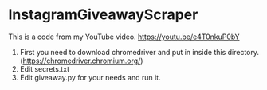 # InstagramGiveawayScraper
This is a code from my YouTube video. https://youtu.be/e4T0nkuP0bY
1. First you need to download chromedriver and put in inside this directory. (https://chromedriver.chromium.org/)
2. Edit secrets.txt
3. Edit giveaway.py for your needs and run it.
